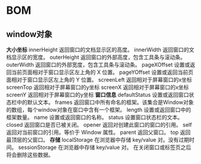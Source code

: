 # BOM
## window对象
**大小坐标**
innerHeight	    返回窗口的文档显示区的高度。
innerWidth	    返回窗口的文档显示区的宽度。
outerHeight	    返回窗口的外部高度，包含工具条与滚动条。
outerWidth	    返回窗口的外部宽度，包含工具条与滚动条。
pageXOffset	    设置或返回当前页面相对于窗口显示区左上角的 X 位置。
pageYOffset	    设置或返回当前页面相对于窗口显示区左上角的 Y 位置。
screenLeft	    返回相对于屏幕窗口的x坐标
screenTop	    返回相对于屏幕窗口的y坐标
screenX	        返回相对于屏幕窗口的x坐标
screenY     	返回相对于屏幕窗口的y坐标
**窗口信息**
defaultStatus	设置或返回窗口状态栏中的默认文本。
frames	        返回窗口中所有命名的框架。该集合是Window对象的数组，每个window对象在窗口中含有一个框架。
length	        设置或返回窗口中的框架数量。
name	        设置或返回窗口的名称。
status	        设置窗口状态栏的文本。
closed	        返回窗口是否已被关闭。
opener	        返回对创建此窗口的窗口的引用。
self	        返回对当前窗口的引用。等价于 Window 属性。
parent	        返回父窗口。
top	            返回最顶层的父窗口。
**存储**
localStorage	在浏览器中存储 key/value 对。没有过期时间。
sessionStorage	在浏览器中存储 key/value 对。 在关闭窗口或标签页之后将会删除这些数据。